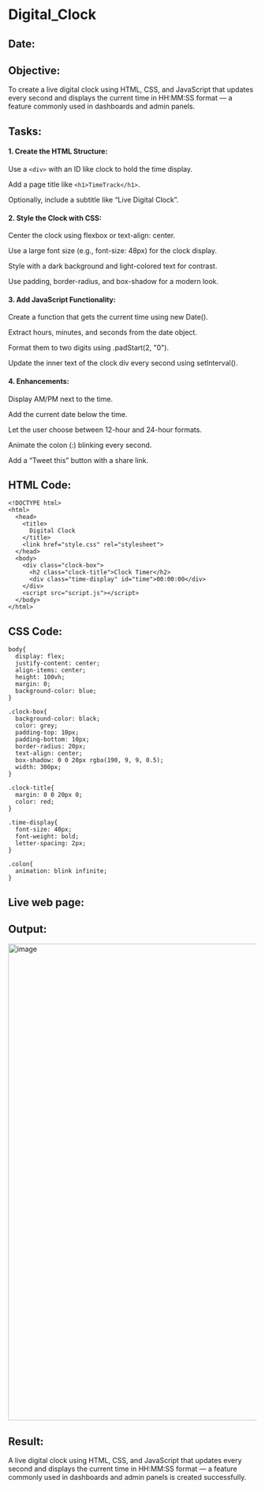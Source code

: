 # Digital_Clock
## Date:
## Objective:
To create a live digital clock using HTML, CSS, and JavaScript that updates every second and displays the current time in HH:MM:SS format — a feature commonly used in dashboards and admin panels.

## Tasks:

#### 1. Create the HTML Structure:
Use a ```<div>``` with an ID like clock to hold the time display.

Add a page title like ```<h1>TimeTrack</h1>```.

Optionally, include a subtitle like “Live Digital Clock”.

#### 2. Style the Clock with CSS:
Center the clock using flexbox or text-align: center.

Use a large font size (e.g., font-size: 48px) for the clock display.

Style with a dark background and light-colored text for contrast.

Use padding, border-radius, and box-shadow for a modern look.

#### 3. Add JavaScript Functionality:
Create a function that gets the current time using new Date().

Extract hours, minutes, and seconds from the date object.

Format them to two digits using .padStart(2, "0").

Update the inner text of the clock div every second using setInterval().

#### 4. Enhancements:
Display AM/PM next to the time.

Add the current date below the time.

Let the user choose between 12-hour and 24-hour formats.

Animate the colon (:) blinking every second.

Add a “Tweet this” button with a share link.
## HTML Code:
```
<!DOCTYPE html>
<html>
  <head>
    <title>
      Digital Clock
    </title>
    <link href="style.css" rel="stylesheet">
  </head>
  <body>
    <div class="clock-box">
      <h2 class="clock-title">Clock Timer</h2>
      <div class="time-display" id="time">00:00:00</div>
    </div>
    <script src="script.js"></script>
  </body>
</html>
```
## CSS Code:
```
body{
  display: flex;
  justify-content: center;
  align-items: center;
  height: 100vh;
  margin: 0;
  background-color: blue;
}

.clock-box{
  background-color: black;
  color: grey;
  padding-top: 10px;
  padding-bottom: 10px;
  border-radius: 20px;
  text-align: center;
  box-shadow: 0 0 20px rgba(190, 9, 9, 0.5);
  width: 300px;
}

.clock-title{
  margin: 0 0 20px 0;
  color: red;
}

.time-display{
  font-size: 40px;
  font-weight: bold;
  letter-spacing: 2px;
}

.colon{
  animation: blink infinite;
}
```

## Live web page:

## Output:
<img width="1911" height="964" alt="image" src="https://github.com/user-attachments/assets/b766ea52-741f-4d39-a734-14b9e9ae591d" />

## Result:
A live digital clock using HTML, CSS, and JavaScript that updates every second and displays the current time in HH:MM:SS format — a feature commonly used in dashboards and admin panels is created successfully.
